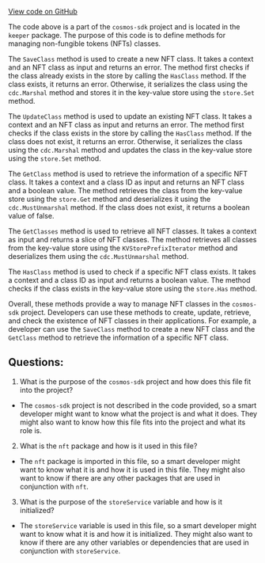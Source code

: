 [View code on GitHub](https://github.com/cosmos/cosmos-sdk.git/x/nft/keeper/class.go)

The code above is a part of the `cosmos-sdk` project and is located in the `keeper` package. The purpose of this code is to define methods for managing non-fungible tokens (NFTs) classes. 

The `SaveClass` method is used to create a new NFT class. It takes a context and an NFT class as input and returns an error. The method first checks if the class already exists in the store by calling the `HasClass` method. If the class exists, it returns an error. Otherwise, it serializes the class using the `cdc.Marshal` method and stores it in the key-value store using the `store.Set` method.

The `UpdateClass` method is used to update an existing NFT class. It takes a context and an NFT class as input and returns an error. The method first checks if the class exists in the store by calling the `HasClass` method. If the class does not exist, it returns an error. Otherwise, it serializes the class using the `cdc.Marshal` method and updates the class in the key-value store using the `store.Set` method.

The `GetClass` method is used to retrieve the information of a specific NFT class. It takes a context and a class ID as input and returns an NFT class and a boolean value. The method retrieves the class from the key-value store using the `store.Get` method and deserializes it using the `cdc.MustUnmarshal` method. If the class does not exist, it returns a boolean value of false.

The `GetClasses` method is used to retrieve all NFT classes. It takes a context as input and returns a slice of NFT classes. The method retrieves all classes from the key-value store using the `KVStorePrefixIterator` method and deserializes them using the `cdc.MustUnmarshal` method.

The `HasClass` method is used to check if a specific NFT class exists. It takes a context and a class ID as input and returns a boolean value. The method checks if the class exists in the key-value store using the `store.Has` method.

Overall, these methods provide a way to manage NFT classes in the `cosmos-sdk` project. Developers can use these methods to create, update, retrieve, and check the existence of NFT classes in their applications. For example, a developer can use the `SaveClass` method to create a new NFT class and the `GetClass` method to retrieve the information of a specific NFT class.
## Questions: 
 1. What is the purpose of the `cosmos-sdk` project and how does this file fit into the project?
- The `cosmos-sdk` project is not described in the code provided, so a smart developer might want to know what the project is and what it does. They might also want to know how this file fits into the project and what its role is.

2. What is the `nft` package and how is it used in this file?
- The `nft` package is imported in this file, so a smart developer might want to know what it is and how it is used in this file. They might also want to know if there are any other packages that are used in conjunction with `nft`.

3. What is the purpose of the `storeService` variable and how is it initialized?
- The `storeService` variable is used in this file, so a smart developer might want to know what it is and how it is initialized. They might also want to know if there are any other variables or dependencies that are used in conjunction with `storeService`.